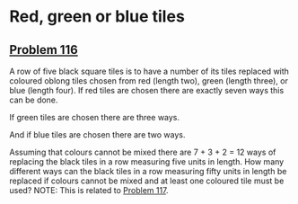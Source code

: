 # Red, green or blue tiles
## [Problem 116](https://projecteuler.net/problem=116)
A row of five black square tiles is to have a number of its tiles replaced with coloured oblong tiles chosen from red (length two), green (length three), or blue (length four).
If red tiles are chosen there are exactly seven ways this can be done.

























If green tiles are chosen there are three ways.












And if blue tiles are chosen there are two ways.









Assuming that colours cannot be mixed there are 7 + 3 + 2 = 12 ways of replacing the black tiles in a row measuring five units in length.
How many different ways can the black tiles in a row measuring fifty units in length be replaced if colours cannot be mixed and at least one coloured tile must be used?
NOTE: This is related to [Problem 117](problem=117).
